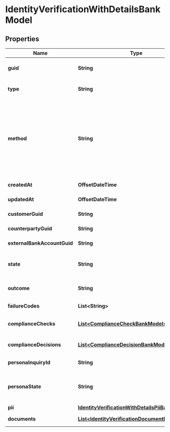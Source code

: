 

# IdentityVerificationWithDetailsBankModel


## Properties

| Name | Type | Description | Notes |
|------------ | ------------- | ------------- | -------------|
|**guid** | **String** | Auto-generated unique identifier for the identity verification. |  [optional] |
|**type** | **String** | The identity verification type; one of kyc, bank_account, or counterparty. |  [optional] |
|**method** | **String** | The identity verification method; one of attested, document_submission, enhanced_due_diligence, id_and_selfie, tax_id_and_selfie, business_registration, attested_id_and_selfie, attested_business_registration, watchlists, attested_ownership, or account_ownership. |  [optional] |
|**createdAt** | **OffsetDateTime** | ISO8601 datetime the record was created at. |  [optional] |
|**updatedAt** | **OffsetDateTime** | ISO8601 datetime the record was last updated at. |  [optional] |
|**customerGuid** | **String** | The identity verification&#39;s identifier. |  [optional] |
|**counterpartyGuid** | **String** | The identity verification&#39;s identifier. |  [optional] |
|**externalBankAccountGuid** | **String** | The identity verification&#39;s identifier. |  [optional] |
|**state** | **String** | The identity verification state; one of storing, waiting, pending, reviewing, expired, or completed. |  [optional] |
|**outcome** | **String** | The identity verification outcome; one of passed or failed. |  [optional] |
|**failureCodes** | **List&lt;String&gt;** | The reason codes explaining the outcome. |  [optional] |
|**complianceChecks** | [**List&lt;ComplianceCheckBankModel&gt;**](ComplianceCheckBankModel.md) | The compliance checks associated with the identity verification. |  [optional] |
|**complianceDecisions** | [**List&lt;ComplianceDecisionBankModel&gt;**](ComplianceDecisionBankModel.md) | The compliance decisions associated with the identity verification. |  [optional] |
|**personaInquiryId** | **String** | The Persona identifier of the backing inquiry. |  [optional] |
|**personaState** | **String** | The Persona state of the backing inquiry; one of waiting, pending, reviewing, processing, expired, completed, or unknown. |  [optional] |
|**pii** | [**IdentityVerificationWithDetailsPiiBankModel**](IdentityVerificationWithDetailsPiiBankModel.md) |  |  [optional] |
|**documents** | [**List&lt;IdentityVerificationDocumentBankModel&gt;**](IdentityVerificationDocumentBankModel.md) | The documents associated with the identity verification. |  [optional] |



